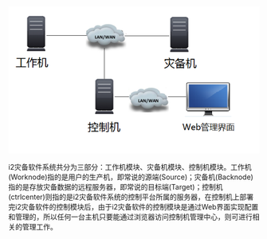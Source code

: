 ![i2软件网络架构图](/assets/i2-architecture.png)

i2灾备软件系统共分为三部分：工作机模块、灾备机模块、控制机模块。工作机\(Worknode\)指的是用户的生产机，即常说的源端\(Source\)；灾备机\(Backnode\)指的是存放灾备数据的远程服务器，即常说的目标端\(Target\)；控制机\(ctrlcenter\)则指的是i2灾备软件系统的控制平台所属的服务器，在控制机上部署完i2灾备软件的控制模块后，由于i2灾备软件的控制模块是通过Web界面实现配置和管理的，所以任何一台主机只要能通过浏览器访问控制机管理中心，则可进行相关的管理工作。

